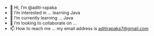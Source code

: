 - 👋 Hi, I’m @aditi-rapaka
- 👀 I’m interested in ... learning Java
- 🌱 I’m currently learning ... Java
- 💞️ I’m looking to collaborate on ...
- 📫 How to reach me ... my email address is aditirapaka7@gmail.com

<!---
aditi-rapaka/aditi-rapaka is a ✨ special ✨ repository because its `README.md` (this file) appears on your GitHub profile.
You can click the Preview link to take a look at your changes.
--->
